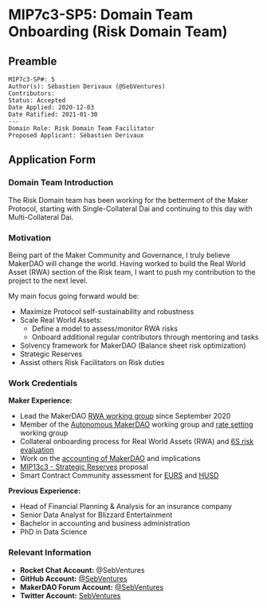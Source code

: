 # MIP7c3-SP5: Domain Team Onboarding (Risk Domain Team)

## Preamble

```
MIP7c3-SP#: 5
Author(s): Sébastien Derivaux (@SebVentures)
Contributors:
Status: Accepted
Date Applied: 2020-12-03
Date Ratified: 2021-01-30
---
Domain Role: Risk Domain Team Facilitator
Proposed Applicant: Sébastien Derivaux
```

## Application Form

### Domain Team Introduction

The Risk Domain team has been working for the betterment of the Maker Protocol, starting with Single-Collateral Dai and continuing to this day with Multi-Collateral Dai.

### Motivation

Being part of the Maker Community and Governance, I truly believe MakerDAO will change the world. Having worked to build the Real World Asset (RWA) section of the Risk team, I want to push my contribution to the project to the next level.

My main focus going forward would be:
- Maximize Protocol self-sustainability and robustness
- Scale Real World Assets:
  - Define a model to assess/monitor RWA risks
  - Onboard additional regular contributors through mentoring and tasks
- Solvency framework for MakerDAO (Balance sheet risk optimization)
- Strategic Reserves
- Assist others Risk Facilitators on Risk duties

### Work Credentials

**Maker Experience:**

- Lead the MakerDAO [RWA working group](https://forum.makerdao.com/t/working-group-rwa-onboarding/4167) since September 2020
- Member of the [Autonomous MakerDAO](https://forum.makerdao.com/t/working-group-autonomous-makerdao/4036) working group and [rate setting](https://forum.makerdao.com/t/rate-setting-framework/4809) working group
- Collateral onboarding process for Real World Assets (RWA) and [6S risk evaluation](https://forum.makerdao.com/t/sixs-rwa-001-collateral-onboarding-risk-evaluation/5352)
- Work on the [accounting of MakerDAO](https://forum.makerdao.com/t/makerdao-accounting-and-implications/5346) and implications
- [MIP13c3 - Strategic Reserves](https://forum.makerdao.com/t/mip13c3-sp3-declaration-of-intent-strategic-reserves-fund-srf/3765) proposal
- Smart Contract Community assessment for [EURS](https://forum.makerdao.com/t/eurs-erc20-token-smart-contract-domain-community-assessment/3769) and [HUSD](https://forum.makerdao.com/t/husd-erc20-token-smart-contract-domain-community-assessment/3770)

**Previous Experience:**
- Head of Financial Planning & Analysis for an insurance company
- Senior Data Analyst for Blizzard Entertainment
- Bachelor in accounting and business administration
- PhD in Data Science

### Relevant Information

- **Rocket Chat Account:** @SebVentures
- **GitHub Account:** [@SebVentures](https://github.com/SebVentures)
- **MakerDAO Forum Account:** [@SebVentures](https://forum.makerdao.com/u/SebVentures/summary)
- **Twitter Account:** [SebVentures](https://twitter.com/SebVentures)

